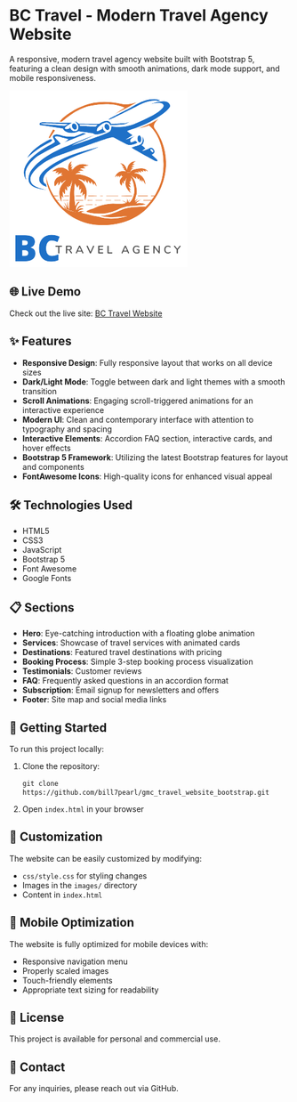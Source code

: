 # BC Travel - Modern Travel Agency Website

A responsive, modern travel agency website built with Bootstrap 5, featuring a clean design with smooth animations, dark mode support, and mobile responsiveness.

![BC Travel Website Preview](images/logo.png)

## 🌐 Live Demo

Check out the live site: [BC Travel Website](https://bill7pearl.github.io/gmc_travel_website_bootstrap/)

## ✨ Features

- **Responsive Design**: Fully responsive layout that works on all device sizes
- **Dark/Light Mode**: Toggle between dark and light themes with a smooth transition
- **Scroll Animations**: Engaging scroll-triggered animations for an interactive experience
- **Modern UI**: Clean and contemporary interface with attention to typography and spacing
- **Interactive Elements**: Accordion FAQ section, interactive cards, and hover effects
- **Bootstrap 5 Framework**: Utilizing the latest Bootstrap features for layout and components
- **FontAwesome Icons**: High-quality icons for enhanced visual appeal

## 🛠️ Technologies Used

- HTML5
- CSS3
- JavaScript
- Bootstrap 5
- Font Awesome
- Google Fonts

## 📋 Sections

- **Hero**: Eye-catching introduction with a floating globe animation
- **Services**: Showcase of travel services with animated cards
- **Destinations**: Featured travel destinations with pricing
- **Booking Process**: Simple 3-step booking process visualization
- **Testimonials**: Customer reviews
- **FAQ**: Frequently asked questions in an accordion format
- **Subscription**: Email signup for newsletters and offers
- **Footer**: Site map and social media links

## 🚀 Getting Started

To run this project locally:

1. Clone the repository:
   ```
   git clone https://github.com/bill7pearl/gmc_travel_website_bootstrap.git
   ```

2. Open `index.html` in your browser

## 🎨 Customization

The website can be easily customized by modifying:

- `css/style.css` for styling changes
- Images in the `images/` directory
- Content in `index.html`

## 📱 Mobile Optimization

The website is fully optimized for mobile devices with:
- Responsive navigation menu
- Properly scaled images
- Touch-friendly elements
- Appropriate text sizing for readability

## 📄 License

This project is available for personal and commercial use.

## 📧 Contact

For any inquiries, please reach out via GitHub. 